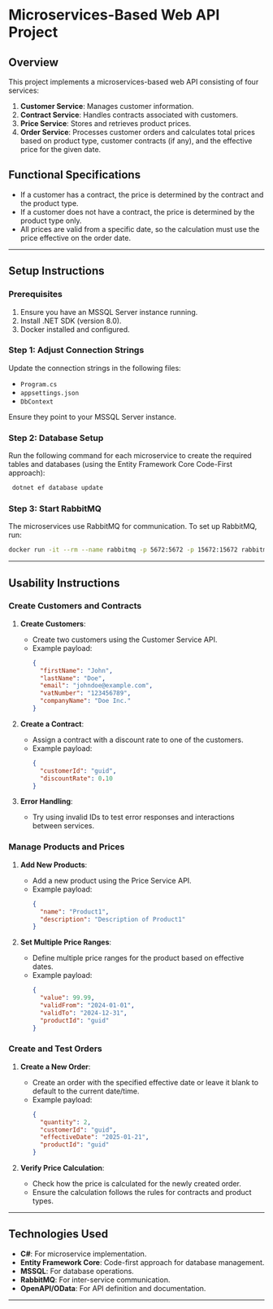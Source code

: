 # Microservices-Based Web API Project

## Overview
This project implements a microservices-based web API consisting of four services:

1. **Customer Service**: Manages customer information.
2. **Contract Service**: Handles contracts associated with customers.
3. **Price Service**: Stores and retrieves product prices.
4. **Order Service**: Processes customer orders and calculates total prices based on product type, customer contracts (if any), and the effective price for the given date.

## Functional Specifications
- If a customer has a contract, the price is determined by the contract and the product type.
- If a customer does not have a contract, the price is determined by the product type only.
- All prices are valid from a specific date, so the calculation must use the price effective on the order date.

---

## Setup Instructions

### Prerequisites
1. Ensure you have an MSSQL Server instance running.
2. Install .NET SDK (version 8.0).
3. Docker installed and configured.

### Step 1: Adjust Connection Strings
Update the connection strings in the following files:
- `Program.cs`
- `appsettings.json`
- `DbContext`

Ensure they point to your MSSQL Server instance.

### Step 2: Database Setup
Run the following command for each microservice to create the required tables and databases (using the Entity Framework Core Code-First approach):

```bash
 dotnet ef database update
```

### Step 3: Start RabbitMQ
The microservices use RabbitMQ for communication. To set up RabbitMQ, run:

```bash
docker run -it --rm --name rabbitmq -p 5672:5672 -p 15672:15672 rabbitmq:4.0-management
```

---

## Usability Instructions

### Create Customers and Contracts
1. **Create Customers**:
   - Create two customers using the Customer Service API.
   - Example payload:
     ```json
     {
       "firstName": "John",
       "lastName": "Doe",
       "email": "johndoe@example.com",
       "vatNumber": "123456789",
       "companyName": "Doe Inc."
     }
     ```

2. **Create a Contract**:
   - Assign a contract with a discount rate to one of the customers.
   - Example payload:
     ```json
     {
       "customerId": "guid",
       "discountRate": 0.10
     }
     ```

3. **Error Handling**:
   - Try using invalid IDs to test error responses and interactions between services.

### Manage Products and Prices
1. **Add New Products**:
   - Add a new product using the Price Service API.
   - Example payload:
     ```json
     {
       "name": "Product1",
       "description": "Description of Product1"
     }
     ```

2. **Set Multiple Price Ranges**:
   - Define multiple price ranges for the product based on effective dates.
   - Example payload:
     ```json
     {
       "value": 99.99,
       "validFrom": "2024-01-01",
       "validTo": "2024-12-31",
       "productId": "guid"
     }
     ```

### Create and Test Orders
1. **Create a New Order**:
   - Create an order with the specified effective date or leave it blank to default to the current date/time.
   - Example payload:
     ```json
     {
       "quantity": 2,
       "customerId": "guid",
       "effectiveDate": "2025-01-21",
       "productId": "guid"
     }
     ```

2. **Verify Price Calculation**:
   - Check how the price is calculated for the newly created order.
   - Ensure the calculation follows the rules for contracts and product types.

---

## Technologies Used
- **C#**: For microservice implementation.
- **Entity Framework Core**: Code-first approach for database management.
- **MSSQL**: For database operations.
- **RabbitMQ**: For inter-service communication.
- **OpenAPI/OData**: For API definition and documentation.

---

